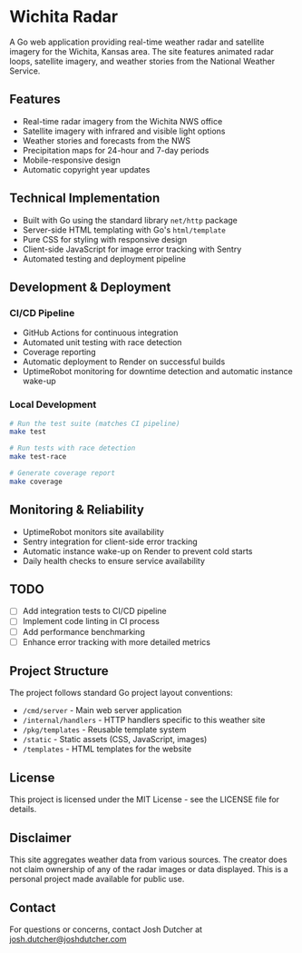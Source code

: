 # Wichita Radar

A Go web application providing real-time weather radar and satellite imagery for the Wichita, Kansas area. The site features animated radar loops, satellite imagery, and weather stories from the National Weather Service.

## Features

- Real-time radar imagery from the Wichita NWS office
- Satellite imagery with infrared and visible light options
- Weather stories and forecasts from the NWS
- Precipitation maps for 24-hour and 7-day periods
- Mobile-responsive design
- Automatic copyright year updates

## Technical Implementation

- Built with Go using the standard library `net/http` package
- Server-side HTML templating with Go's `html/template`
- Pure CSS for styling with responsive design
- Client-side JavaScript for image error tracking with Sentry
- Automated testing and deployment pipeline

## Development & Deployment

### CI/CD Pipeline
- GitHub Actions for continuous integration
- Automated unit testing with race detection
- Coverage reporting
- Automatic deployment to Render on successful builds
- UptimeRobot monitoring for downtime detection and automatic instance wake-up

### Local Development
```bash
# Run the test suite (matches CI pipeline)
make test

# Run tests with race detection
make test-race

# Generate coverage report
make coverage
```

## Monitoring & Reliability

- UptimeRobot monitors site availability
- Sentry integration for client-side error tracking
- Automatic instance wake-up on Render to prevent cold starts
- Daily health checks to ensure service availability

## TODO

- [ ] Add integration tests to CI/CD pipeline
- [ ] Implement code linting in CI process
- [ ] Add performance benchmarking
- [ ] Enhance error tracking with more detailed metrics

## Project Structure

The project follows standard Go project layout conventions:

- `/cmd/server` - Main web server application
- `/internal/handlers` - HTTP handlers specific to this weather site
- `/pkg/templates` - Reusable template system
- `/static` - Static assets (CSS, JavaScript, images)
- `/templates` - HTML templates for the website

## License

This project is licensed under the MIT License - see the LICENSE file for details.

## Disclaimer

This site aggregates weather data from various sources. The creator does not claim ownership of any of the radar images or data displayed. This is a personal project made available for public use.

## Contact

For questions or concerns, contact Josh Dutcher at josh.dutcher@joshdutcher.com


